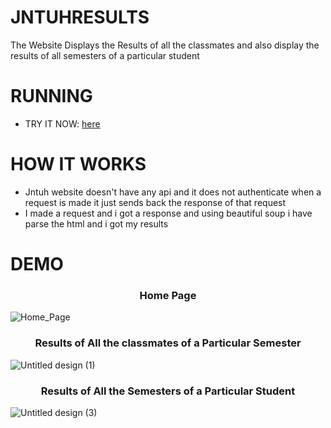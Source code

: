 # JNTUHRESULTS

The Website Displays the Results of all the classmates and also display the results of all semesters of a particular student



# RUNNING

<ul>
 <li>TRY IT NOW: <a href="https://jntuhresults.herokuapp.com/">here</a></li>
</ul>

# HOW IT WORKS

<ul>
<li>Jntuh website doesn't have any api and it does not authenticate when a request is made it just sends back the response of that request</li>
<li>I made a request and i got a response and using beautiful soup i have parse the html and i got my results</li>
 </ul>
 
 
# DEMO

<h3 align="Center">Home Page</h3>

![Home_Page](https://user-images.githubusercontent.com/64121161/168486734-5d799aed-6110-47aa-8338-a0aa3c70e963.png)


<h3 align="Center">Results of All the classmates of a Particular Semester</h3>

![Untitled design (1)](https://user-images.githubusercontent.com/64121161/156638075-54743f23-1256-4593-9c70-5166319570e2.png)

<h3 align="Center">Results of All the Semesters of a Particular Student</h3>

![Untitled design (3)](https://user-images.githubusercontent.com/64121161/156640026-73acabfe-f8d6-4b61-bb4e-bdba73d00cdd.png)

